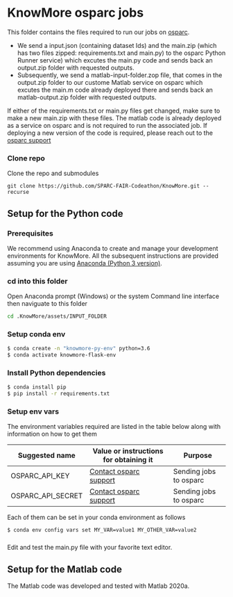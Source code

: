 # KnowMore osparc jobs
This folder contains the files required to run our jobs on [osparc](http://docs.osparc.io/). 
- We send a input.json (containing dataset Ids) and the main.zip (which has two files zipped: requirements.txt and main.py) to the osparc Python Runner service) which excutes the main.py code and sends back an output.zip folder with requested outputs.
- Subsequently, we send a matlab-input-folder.zop file, that comes in the output.zip folder to our custome Matlab service on osparc which excutes the main.m code already deployed there and sends back an matlab-output.zip folder with requested outputs.

If either of the requirements.txt or main.py files get changed, make sure to make a new main.zip with these files. The matlab code is already deployed as a service on osparc and is not required to run the associated job. If deploying a new version of the code is required, please reach out to the <a href="mailto: support@osparc.io"> osparc support </a>

### Clone repo
Clone the repo and submodules
```
git clone https://github.com/SPARC-FAIR-Codeathon/KnowMore.git --recurse
```

## Setup for the Python code

### Prerequisites 
We recommend using Anaconda to create and manage your development environments for KnowMore. All the subsequent instructions are provided assuming you are using [Anaconda (Python 3 version)](https://www.anaconda.com/products/individual).

### cd into this folder

Open Anaconda prompt (Windows) or the system Command line interface then naviguate to this folder
```sh
cd .KnowMore/assets/INPUT_FOLDER

```

### Setup conda env
```sh
$ conda create -n "knowmore-py-env" python=3.6
$ conda activate knowmore-flask-env
```

### Install Python dependencies
```sh
$ conda install pip
$ pip install -r requirements.txt
```

### Setup env vars
The environment variables required are listed in the table below along with information on how to get them

<table>
<thead>
  <tr>
    <th>Suggested name</th>
    <th>Value or instructions for obtaining it</th>
    <th>Purpose</th>
  </tr>
</thead>
<tbody>
  <tr>
    <td>OSPARC_API_KEY</td>
    <td> <a href="mailto: support@osparc.io"> Contact osparc support </a> </td>
    <td> Sending jobs to osparc</td>
  </tr>
  <tr>
    <td>OSPARC_API_SECRET</td>
    <td><a href="mailto: support@osparc.io"> Contact osparc support </a></td>
    <td>Sending jobs to osparc </td>
  </tr>
</tbody>
</table>


Each of them can be set in your conda environment as follows
```sh
$ conda env config vars set MY_VAR=value1 MY_OTHER_VAR=value2
```

###
Edit and test the main.py file with your favorite text editor.

## Setup for the Matlab code
The Matlab code was developed and tested with Matlab 2020a.


